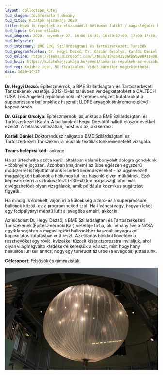 ```yaml
---
layout: collection_kutej
tud_slogen: Jövőformáló tudomány
tud_title: Kutatók éjszakája 2020
title: Hova is repülnek az elszabadult héliumos lufik? / magaslégköri ballonokról röviden
tud_tipus: Online előadás
tud_idopont: 2020. november 27. 16:00-16:30, 16:30-17:00, 17:00-17:30, 17:30-18:00, 18:00-18:30, 18:30-19:00 (kvíz időpontok); november 28. (Online Video)
tud_helyszin:
tud_intezmeny: BME ÉPK, Szilárdságtani és Tartószerkezeti Tanszék
tud_programfelelos: Dr. Hegyi Dezső, Dr. Gáspár Orsolya, Karádi Dániel
tud_online: https://teams.microsoft.com/l/team/19%3a432368b580884319a81f65e313f7da95%40thread.tacv2/conversations?groupId=82e36613-211d-48fc-af01-2740e3a9eac6&tenantId=6a3548ab-7570-4271-91a8-58da00697029
tud_kviz: https://kutatokejszakaja.hu/event/hova-is-repulnek-az-elszabadult-heliumos-lufik-magaslegkori-ballonokrol-roviden
tud_reg: Kvízhez igen, 50 fő/alkalom. Videó bármikor megtekinthető.
date: 2020-10-27
---
```

<b>Dr. Hegyi Dezső: </b>Építészmérnök, a BME Szilárdságtani és Tartószerkezeti Tanszékének vezetője. 2012-13-as tanévben vendégkutatóként a CALTECH (USA, Los Angeles) repülőmérnöki intézetében végzett kutatásokat a superpressure ballonokhoz használt LLDPE anyagok tönkremenetelével kapcsolatban.

<b>Dr. Gáspár Orsolya: </b>Építészmérnök, adjunktus a BME Szilárdságtani és Tartószerkezeti Karán. A ballonokról Hegyi Dezsőtől hallott először évekkel ezelőtt. A felállás változatlan, most is ő az, aki kérdez. 

<b>Karádi Dániel: </b>Doktorandusz hallgató a BME Szilárdságtani és Tartószerkezeti Tanszéken, a műszaki textíliák tönkremenetelét vizsgálja.

<b>Teams belépési kód</b>: lavkvge
 
Ha az űrtechnika szóba kerül, általában valami bonyolult dologra gondolunk – többnyire jogosan. Azonban (majdnem) az űrbe egészen egyszerű módszerrel is feljuttathatunk kísérleti berendezéseket – az úgynevezett magaslégköri ballonok a héliumos lufihoz hasonló elven működnek. Ezek képesek elérni a sztratoszférát (~30-40 km magasság), ahol már elvégezhetőek olyan vizsgálatok, amik például a kozmikus sugárzást figyelik.

Ha mindig is érdekelt, vajon mi a különbség a zero-és a superpressure ballonok között, ez a program neked szól. Ha kíváncsi vagy, hogyan lehet egy focipályányi méretű lufit a levegőbe emelni, akkor is.

Az előadást Dr. Hegyi Dezső, a BME Szilárdságtani és Tartószerkezeti Tanszékének (Építészmérnöki Kar) vezetője tartja, aki néhány éve a NASA egyik laborjában a magaslégköri ballonokhoz használt anyagokkal kapcsolatos kutatásban vett részt. Az előadás blokkot követően a résztvevőket egy rövid, kvízekkel tűzdelt kísérletsorozatra invitáljuk, ahol olyan világmegváltó kérdésekre keressük a választ, mint hogy hány héliumos lufi kell ahhoz, hogy egy túrórudit az űrbe (a levegőbe) juttassunk.

<b>Célcsoport</b>: Felsősök és gimnazisták.

<img src="images/heliumos-lufik.png" max-width="500" class="center"> 





